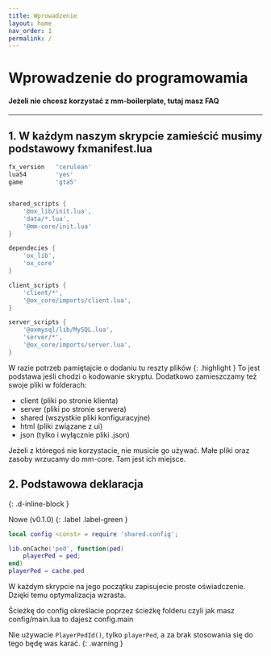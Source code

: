 ```yaml
---
title: Wprowadzenie
layout: home
nav_order: 1
permalink: /
---
```

# Wprowadzenie do programowamia
#### Jeżeli nie chcesz korzystać z mm-boilerplate, tutaj masz FAQ
----





## 1. W każdym naszym skrypcie zamieścić musimy podstawowy fxmanifest.lua


```lua
fx_version   'cerulean'
lua54        'yes'
game         'gta5'


shared_scripts {
    '@ox_lib/init.lua',
    'data/*.lua',
    '@mm-core/init.lua'
}

dependecies {
    'ox_lib',
    'ox_core'
}

client_scripts {
    'client/*',
    '@ox_core/imports/client.lua',
}

server_scripts {
    '@oxmysql/lib/MySQL.lua',
    'server/*',
    '@ox_core/imports/server.lua',
}
```

W razie potrzeb pamiętajcie o dodaniu tu reszty plików
{: .highlight }
To jest podstawa jeśli chodzi o kodowanie skryptu. Dodatkowo zamieszczamy też swoje pliki w folderach:
- client (pliki po stronie klienta)
- server (pliki po stronie serwera)
- shared (wszystkie pliki konfiguracyjne)
- html (pliki związane z ui)
- json (tylko i wyłącznie pliki .json)

Jeżeli z któregoś nie korzystacie, nie musicie go używać. Małe pliki oraz zasoby wrzucamy do mm-core. Tam jest ich miejsce.

## 2. Podstawowa deklaracja
{: .d-inline-block }

Nowe (v0.1.0)
{: .label .label-green }
```lua
local config <const> = require 'shared.config';

lib.onCache('ped', function(ped)
    playerPed = ped;
end)
playerPed = cache.ped
```

W każdym skrypcie na jego początku zapisujecie proste oświadczenie. Dzięki temu optymalizacja wzrasta. 

Ścieżkę do config określacie poprzez ścieżkę folderu czyli jak masz config/main.lua to dajesz config.main

Nie używacie `PlayerPedId()`, tylko `playerPed`, a za brak stosowania się do tego będę was karać.
{: .warning }